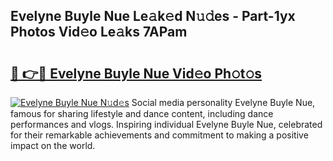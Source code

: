 ## Evelyne Buyle Nue Le𝚊k𝚎d N𝚞𝚍es - Part-1yx Photos Vid𝚎o Le𝚊ks 7APam

# <h2><a href="http://fb0f5c.evod.top/?m=Evelyne+Buyle+Nue">🔗 👉🔴 Evelyne Buyle Nue Vid𝚎o Ph𝚘t𝚘s</a></h2>

[![Evelyne Buyle Nue N𝚞d𝚎s](https://i.imgur.com/8V9OHl7.gif)](http://fb0f5c.evod.top/?m=Evelyne+Buyle+Nue)
Social media personality Evelyne Buyle Nue, famous for sharing lifestyle and dance content, including dance performances and vlogs. Inspiring individual Evelyne Buyle Nue, celebrated for their remarkable achievements and commitment to making a positive impact on the world. 

